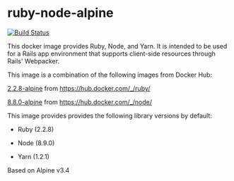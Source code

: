 # ruby-node-alpine

[![Build Status](https://travis-ci.org/marcopolee/ruby-node-alpine.svg?branch=master)](https://travis-ci.org/marcopolee/ruby-node-alpine)

This docker image provides Ruby, Node, and Yarn.
It is intended to be used for a Rails app environment
that supports client-side resources through Rails' Webpacker.

This image is a combination of the following images from Docker Hub:

[2.2.8-alpine](https://github.com/docker-library/ruby/blob/master/2.2/alpine3.4/Dockerfile) from <https://hub.docker.com/_/ruby/>

[8.8.0-alpine](https://github.com/nodejs/docker-node/blob/9eedeaba3b58f15b9ad2eb8035d48c502e868be6/8.8/alpine/Dockerfile) from <https://hub.docker.com/_/node/>

This image provides provides the following library versions by default:

- Ruby (2.2.8)

- Node (8.9.0)

- Yarn (1.2.1)

Based on Alpine v3.4